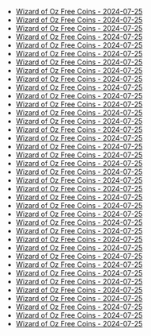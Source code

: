 <ul>
  <li><a href="https://www.facebook.com/">Wizard of Oz Free Coins - 2024-07-25</a></li>

  <li><a href="https://www.facebook.com/login/device-based/regular/login/?login_attempt=1&next=https%3A%2F%2Fwww.facebook.com%2FSlotsWizardOfOz">Wizard of Oz Free Coins - 2024-07-25</a></li>

  <li><a href="https://www.facebook.com/recover/initiate?ars=royal_blue_bar">Wizard of Oz Free Coins - 2024-07-25</a></li>

  <li><a href="https://www.facebook.com/photo/?fbid=665715812266049&set=a.645582590946038">Wizard of Oz Free Coins - 2024-07-25</a></li>

  <li><a href="https://www.facebook.com/photo/?fbid=645582654279365&set=a.645582607612703&__tn__=%3C">Wizard of Oz Free Coins - 2024-07-25</a></li>

  <li><a href="https://www.facebook.com/SlotsWizardOfOz/friends_likes/">Wizard of Oz Free Coins - 2024-07-25</a></li>

  <li><a href="https://www.facebook.com/SlotsWizardOfOz/followers/">Wizard of Oz Free Coins - 2024-07-25</a></li>

  <li><a href="https://www.facebook.com/SlotsWizardOfOz/">Wizard of Oz Free Coins - 2024-07-25</a></li>

  <li><a href="https://www.facebook.com/SlotsWizardOfOz/about">Wizard of Oz Free Coins - 2024-07-25</a></li>

  <li><a href="https://www.facebook.com/SlotsWizardOfOz/reels_tab">Wizard of Oz Free Coins - 2024-07-25</a></li>

  <li><a href="https://www.facebook.com/SlotsWizardOfOz/photos">Wizard of Oz Free Coins - 2024-07-25</a></li>

  <li><a href="https://www.facebook.com/SlotsWizardOfOz/videos">Wizard of Oz Free Coins - 2024-07-25</a></li>

  <li><a href="https://www.facebook.com/SlotsWizardOfOz">Wizard of Oz Free Coins - 2024-07-25</a></li>

  <li><a href="https://apps.facebook.com/wizardofozslots">Wizard of Oz Free Coins - 2024-07-25</a></li>

  <li><a href="https://www.facebook.com/photo/?fbid=645582604279370&set=ecnf.100064829072753">Wizard of Oz Free Coins - 2024-07-25</a></li>

  <li><a href="https://www.facebook.com/photo/?fbid=888168450020783&set=ecnf.100064829072753">Wizard of Oz Free Coins - 2024-07-25</a></li>

  <li><a href="https://www.facebook.com/photo/?fbid=887401103430851&set=ecnf.100064829072753">Wizard of Oz Free Coins - 2024-07-25</a></li>

  <li><a href="https://www.facebook.com/photo/?fbid=886881666816128&set=ecnf.100064829072753">Wizard of Oz Free Coins - 2024-07-25</a></li>

  <li><a href="https://www.facebook.com/photo/?fbid=886165783554383&set=ecnf.100064829072753">Wizard of Oz Free Coins - 2024-07-25</a></li>

  <li><a href="https://www.facebook.com/photo/?fbid=885608630276765&set=ecnf.100064829072753">Wizard of Oz Free Coins - 2024-07-25</a></li>

  <li><a href="https://www.facebook.com/photo/?fbid=885176216986673&set=ecnf.100064829072753">Wizard of Oz Free Coins - 2024-07-25</a></li>

  <li><a href="https://www.facebook.com/photo/?fbid=884653067038988&set=ecnf.100064829072753">Wizard of Oz Free Coins - 2024-07-25</a></li>

  <li><a href="https://www.facebook.com/photo/?fbid=883918153779146&set=ecnf.100064829072753">Wizard of Oz Free Coins - 2024-07-25</a></li>

  <li><a href="https://www.facebook.com/privacy/policy/?entry_point=comet_dropdown">Wizard of Oz Free Coins - 2024-07-25</a></li>

  <li><a href="https://www.facebook.com/privacy/policies/health/">Wizard of Oz Free Coins - 2024-07-25</a></li>

  <li><a href="https://www.facebook.com/policies?ref=pf">Wizard of Oz Free Coins - 2024-07-25</a></li>

  <li><a href="https://www.facebook.com/business/">Wizard of Oz Free Coins - 2024-07-25</a></li>

  <li><a href="https://www.facebook.com/help/568137493302217">Wizard of Oz Free Coins - 2024-07-25</a></li>

  <li><a href="https://www.facebook.com/policies/cookies/">Wizard of Oz Free Coins - 2024-07-25</a></li>

  <li><a href="https://www.facebook.com/SlotsWizardOfOz?__cft__[0]=AZVpm11QmZDpaVYKXdbEzvxdVooTGz1OVPwn7XO0DQzbjPsYh3MU9voeaO2qRAFDZ4aAujZXotcWgFmNTrCYmSDJS9QksRd0hQH5uCGQfaCksrtaDe4bhQVkWWdyLk36kpYs2WJXC9lKttsbv2XDXpmbJoVUOIROSz37xa2mOhX_Hn94EIANV-IxTUb4eQCg67PDHkU4nR_igpwrH-xOhVGy&__tn__=%3C%2CP-R">Wizard of Oz Free Coins - 2024-07-25</a></li>

  <li><a href="https://www.facebook.com/SlotsWizardOfOz?__cft__[0]=AZVpm11QmZDpaVYKXdbEzvxdVooTGz1OVPwn7XO0DQzbjPsYh3MU9voeaO2qRAFDZ4aAujZXotcWgFmNTrCYmSDJS9QksRd0hQH5uCGQfaCksrtaDe4bhQVkWWdyLk36kpYs2WJXC9lKttsbv2XDXpmbJoVUOIROSz37xa2mOhX_Hn94EIANV-IxTUb4eQCg67PDHkU4nR_igpwrH-xOhVGy&__tn__=%3C%3C%2CP-R">Wizard of Oz Free Coins - 2024-07-25</a></li>

  <li><a href="https://www.facebook.com/SlotsWizardOfOz?__cft__[0]=AZVpm11QmZDpaVYKXdbEzvxdVooTGz1OVPwn7XO0DQzbjPsYh3MU9voeaO2qRAFDZ4aAujZXotcWgFmNTrCYmSDJS9QksRd0hQH5uCGQfaCksrtaDe4bhQVkWWdyLk36kpYs2WJXC9lKttsbv2XDXpmbJoVUOIROSz37xa2mOhX_Hn94EIANV-IxTUb4eQCg67PDHkU4nR_igpwrH-xOhVGy&__tn__=-UC%2CP-R">Wizard of Oz Free Coins - 2024-07-25</a></li>

  <li><a href="https://www.facebook.com/SlotsWizardOfOz?__cft__[0]=AZVpm11QmZDpaVYKXdbEzvxdVooTGz1OVPwn7XO0DQzbjPsYh3MU9voeaO2qRAFDZ4aAujZXotcWgFmNTrCYmSDJS9QksRd0hQH5uCGQfaCksrtaDe4bhQVkWWdyLk36kpYs2WJXC9lKttsbv2XDXpmbJoVUOIROSz37xa2mOhX_Hn94EIANV-IxTUb4eQCg67PDHkU4nR_igpwrH-xOhVGy&__tn__=%2CO%2CP-R#?kgi">Wizard of Oz Free Coins - 2024-07-25</a></li>

  <li><a href="https://l.facebook.com/l.php?u=https%3A%2F%2Fzynga.social%2Fedea43&h=AT27nxZP-R5DbOFaXwLgd4yny-XyLvBWI4-xKjs-Kwo_O8Vyyt4REsBPFNLkkCVVodBr36_NRYEWgqKKag3WCPQDVHPUGqmaUFc8za-AdWdDWPAMkJfkWGceOEn5-Jq4GvpUQwYN80RL&__tn__=-UK-R&c[0]=AT2BSfG4wjSCNkZEEDCM93YzAU6RyGxeLK03Sa7DsOrhXWKqeseLPwXytqmwoF0vSdRjVdEQJEcbax_BzkzB-6QNCbfBPVH56YEcPl-6WPKC7BWCxOVngZ148XG4ZKh3VQVTQDiGQzUolQU7ZuwX9SBVQgT6gUNMiTImtj67oh9dnOCfmOR26SGq7bOKDwTfkmgn6JDJdp-HGJ249a1qxVReYRSpN3P7ENhO">Wizard of Oz Free Coins - 2024-07-25</a></li>

  <li><a href="https://www.facebook.com/photo/?fbid=888168450020783&set=a.645582600946037&__cft__[0]=AZVpm11QmZDpaVYKXdbEzvxdVooTGz1OVPwn7XO0DQzbjPsYh3MU9voeaO2qRAFDZ4aAujZXotcWgFmNTrCYmSDJS9QksRd0hQH5uCGQfaCksrtaDe4bhQVkWWdyLk36kpYs2WJXC9lKttsbv2XDXpmbJoVUOIROSz37xa2mOhX_Hn94EIANV-IxTUb4eQCg67PDHkU4nR_igpwrH-xOhVGy&__tn__=EH-R">Wizard of Oz Free Coins - 2024-07-25</a></li>

  <li><a href="https://www.facebook.com/SlotsWizardOfOz?__cft__[0]=AZVpm11QmZDpaVYKXdbEzvxdVooTGz1OVPwn7XO0DQzbjPsYh3MU9voeaO2qRAFDZ4aAujZXotcWgFmNTrCYmSDJS9QksRd0hQH5uCGQfaCksrtaDe4bhQVkWWdyLk36kpYs2WJXC9lKttsbv2XDXpmbJoVUOIROSz37xa2mOhX_Hn94EIANV-IxTUb4eQCg67PDHkU4nR_igpwrH-xOhVGy&__tn__=%2CmH-R#?cei">Wizard of Oz Free Coins - 2024-07-25</a></li>

  <li><a href="https://www.facebook.com/SlotsWizardOfOz?__cft__[0]=AZVpm11QmZDpaVYKXdbEzvxdVooTGz1OVPwn7XO0DQzbjPsYh3MU9voeaO2qRAFDZ4aAujZXotcWgFmNTrCYmSDJS9QksRd0hQH5uCGQfaCksrtaDe4bhQVkWWdyLk36kpYs2WJXC9lKttsbv2XDXpmbJoVUOIROSz37xa2mOhX_Hn94EIANV-IxTUb4eQCg67PDHkU4nR_igpwrH-xOhVGy&__tn__=%2CmH-R#?iia">Wizard of Oz Free Coins - 2024-07-25</a></li>

  <li><a href="https://www.facebook.com/SlotsWizardOfOz/posts/pfbid02C2vw1Efcfzb9WKpuqDVZRfKnQcDwhRNiXgruaPc8itUxcS7Z1HGrzYthteT11k4sl?comment_id=835611278513832&__cft__[0]=AZVpm11QmZDpaVYKXdbEzvxdVooTGz1OVPwn7XO0DQzbjPsYh3MU9voeaO2qRAFDZ4aAujZXotcWgFmNTrCYmSDJS9QksRd0hQH5uCGQfaCksrtaDe4bhQVkWWdyLk36kpYs2WJXC9lKttsbv2XDXpmbJoVUOIROSz37xa2mOhX_Hn94EIANV-IxTUb4eQCg67PDHkU4nR_igpwrH-xOhVGy&__tn__=R]-R">Wizard of Oz Free Coins - 2024-07-25</a></li>

</ul>
